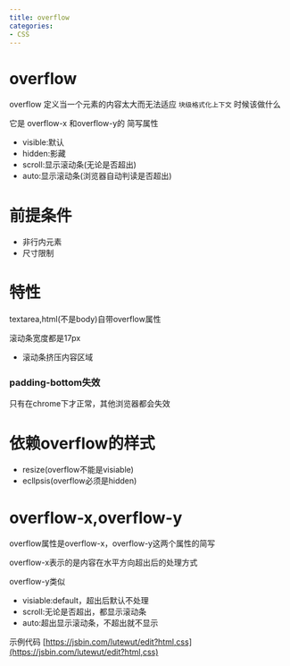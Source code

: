 ```yaml
---
title: overflow
categories: 
- CSS
---
```



# overflow
overflow 定义当一个元素的内容太大而无法适应 `块级格式化上下文` 时候该做什么

它是 overflow-x 和overflow-y的 简写属性 


- visible:默认
- hidden:影藏
- scroll:显示滚动条(无论是否超出)
- auto:显示滚动条(浏览器自动判读是否超出)

# 前提条件

- 非行内元素
- 尺寸限制

# 特性

textarea,html(不是body)自带overflow属性


滚动条宽度都是17px



- 滚动条挤压内容区域


### padding-bottom失效
只有在chrome下才正常，其他浏览器都会失效



# 依赖overflow的样式

- resize(overflow不能是visiable)
- ecllpsis(overflow必须是hidden)



# overflow-x,overflow-y

overflow属性是overflow-x，overflow-y这两个属性的简写

overflow-x表示的是内容在水平方向超出后的处理方式

overflow-y类似


- visiable:default，超出后默认不处理
- scroll:无论是否超出，都显示滚动条
- auto:超出显示滚动条，不超出就不显示


示例代码 [https://jsbin.com/lutewut/edit?html,css](https://jsbin.com/lutewut/edit?html,css)
